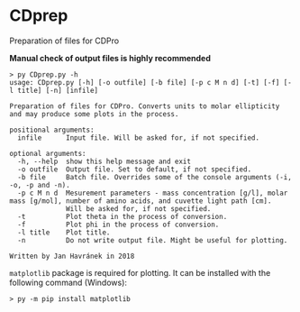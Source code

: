 # CDprep
Preparation of files for CDPro

**Manual check of output files is highly recommended**

```
> py CDprep.py -h
usage: CDprep.py [-h] [-o outfile] [-b file] [-p c M n d] [-t] [-f] [-l title] [-n] [infile]

Preparation of files for CDPro. Converts units to molar ellipticity and may produce some plots in the process.

positional arguments:
  infile      Input file. Will be asked for, if not specified.

optional arguments:
  -h, --help  show this help message and exit
  -o outfile  Output file. Set to default, if not specified.
  -b file     Batch file. Overrides some of the console arguments (-i, -o, -p and -n).
  -p c M n d  Mesurement parameters - mass concentration [g/l], molar mass [g/mol], number of amino acids, and cuvette light path [cm].
              Will be asked for, if not specified.
  -t          Plot theta in the process of conversion.
  -f          Plot phi in the process of conversion.
  -l title    Plot title.
  -n          Do not write output file. Might be useful for plotting.

Written by Jan Havránek in 2018
```

`matplotlib` package is required for plotting. It can be installed with the following command (Windows):
```
> py -m pip install matplotlib
```